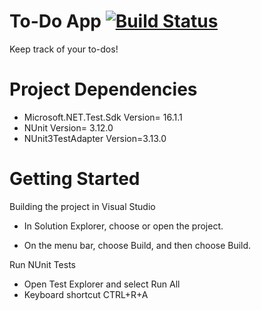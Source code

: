 # To-Do App  [![Build Status](https://travis-ci.org/Amian87/ToDoAppCSharp.svg?branch=master)](https://travis-ci.org/Amian87/ToDoAppCSharp)

Keep track of your to-dos!

# Project Dependencies 

- Microsoft.NET.Test.Sdk Version= 16.1.1
- NUnit Version= 3.12.0
- NUnit3TestAdapter Version=3.13.0

# Getting Started

Building the project in Visual Studio 

- In Solution Explorer, choose or open the project.

- On the menu bar, choose Build, and then choose Build.

Run NUnit Tests

- Open Test Explorer and select Run All
- Keyboard shortcut CTRL+R+A 
